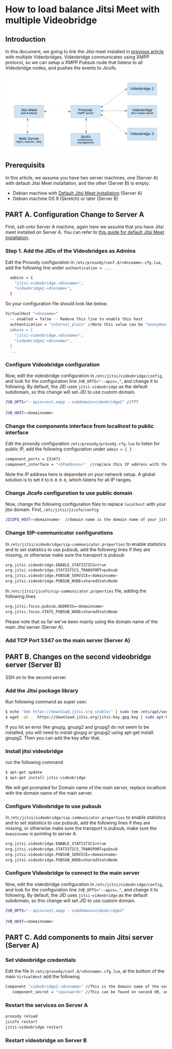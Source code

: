 # How to load balance Jitsi Meet with multiple Videobridge

## Introduction
In this document, we going to link the Jitsi meet installed in [previous article](./README.md) with multiple Videobridges.
Videobridge communicates using XMPP protocol, so we can setup a XMPP Pubsub node that listens to all Videobridge nodes, and pushes the events to Jicofo.

<img src="./Jitsi-Meet-load-balancing.png" />

## Prerequisits
In this article, we assume you have two server machines, one (Server A) with default Jitsi Meet installation, and the other (Server B) is empty.

- Debian machine with [Default Jitsi Meet installation](README.md) (Server A)
- Debian machine OS 9 (Skretch) or later  (Server B)

## PART A. Configuration Change to Server A 
First, ssh onto Server A machine, again here we assume that you have Jitsi meet installed on Server A. You can refer to [this guide for default Jitsi Meet installation](README.md).

### Step 1. Add the JIDs of the Videobridges as Admins
Edit the Prosody configuration in `/etc/prosody/conf.d/<dnsname>.cfg.lua`, add the following line under `authentication = ...`

```sh
  admins = {
    "jitsi-videobridge.<dnsname>",
    "videobridge2.<dnsname>",
  }
```
So your configuration file should look like below.
```sh
VirtualHost "<dnsname>"
  -- enabled = false -- Remove this line to enable this host
  authentication = "internal_plain" //Note this value can be "anonymous", if you haven't enabled authentication
  admins = {
    "jitsi-videobridge.<dnsname>",
    "videobridge2.<dnsname>",
  }
  ...
```

### Configure Videobridge configuration
Now, edit the videobridge configuration in `/etc/jitsi/videobridge/config`, and look for the configuration line `JVB_OPTS="--apis=,"`, and change it to following. By default, the JID uses `jitsi-videobridge` as the default subdomain, so this change will set JID to use custom domain.
```sh
JVB_OPTS="--apis=rest,xmpp --subdomain=videobridge2" //???

JVB_HOST=<domainname> 
```

### Change the components interface from localhost to public interface

Edit the prosody configuration `/etc/prosody/prosody.cfg.lua` to listen for public IP, add the following configuration under `admin = { }`
```sh
component_ports = {5347}
component_interface = "<IPaddress>"  //replace this IP address with the public IP of your main Jitsi Meet server (Server A)
```
Note the IP address here is dependant on your network setup. A global solution is to set it to `0.0.0.0`, which listens for all IP ranges.

### Change Jicofo configuration to use public domain
Now, change the following configuration files to replace `localhost` with your jitsi domain.
First, `/etc/jitsi/jicofo/config`
```sh
JICOFO_HOST=<domainname>  //domain name is the domain name of your jitsi server (Server A)
```

### Change SIP-communicator configurations
In `/etc/jitsi/videobridge/sip-communicator.properties` to enable statistics and to set statistics to use pubsub, add the following lines if they are missing, or otherwise make sure the transport is pubsub
```sh
org.jitsi.videobridge.ENABLE_STATISTICS=true
org.jitsi.videobridge.STATISTICS_TRANSPORT=pubsub
org.jitsi.videobridge.PUBSUB_SERVICE=<domainname>
org.jitsi.videobridge.PUBSUB_NODE=sharedStatsNode
```

In `/etc/jitsi/jicofo/sip-communicator.properties` file, adding the following lines
```sh
org.jitsi.focus.pubsub.ADDRESS=<domainname>
org.jitsi.focus.STATS_PUBSUB_NODE=sharedStatsNode
```

Please note that so far we've been mainly using the domain name of the main Jitsi server (Server A).

### Add TCP Port 5347 on the main server (Server A)

## PART B. Changes on the second videobridge server (Server B)
SSH on to the second server

### Add the Jitsi package library
Run following command as super user.
```sh
$ echo 'deb https://download.jitsi.org stable/' | sudo tee /etc/apt/sources.list.d/jitsi-stable.list
$ wget -qO -  https://download.jitsi.org/jitsi-key.gpg.key | sudo apt-key add -
```
If you hit an error like gnupg, gnupg2 and gnupg1 do not seem to be installed, you will need to install gnupg or gnupg2 using apt-get install gnupg2. Then you can add the key after that.

### Install jitsi videobridge 
run the following command
```sh
$ apt-get update
$ apt-get install jitsi-videobridge
```

We will get prompted for Domain name of the main server, replace localhost with the domain name of the main server.

### Configure Videobridge to use pubsub
in `/etc/jitsi/videobridge/sip-communicator.properties` to enable statistics and to set statistics to use pubsub, add the following lines if they are missing, or otherwise make sure the transport is pubsub, make sure the `domainname` is pointing to server A.
```sh
org.jitsi.videobridge.ENABLE_STATISTICS=true
org.jitsi.videobridge.STATISTICS_TRANSPORT=pubsub
org.jitsi.videobridge.PUBSUB_SERVICE=<domainname>
org.jitsi.videobridge.PUBSUB_NODE=sharedStatsNode
```

### Configure Videobridge to connect to the main server
Now, edit the videobridge configuration in `/etc/jitsi/videobridge/config`, and look for the configuration line `JVB_OPTS="--apis=,"`, and change it to following. By default, the JID uses `jitsi-videobridge` as the default subdomain, so this change will set JID to use custom domain.
```sh
JVB_OPTS="--apis=rest,xmpp --subdomain=videobridge2" 

JVB_HOST=<domainname> 
```

## PART C. Add components to main Jitsi server (Server A)

### Set videobridge credentials
Edit the file in `/etc/prosody/conf.d/<dnsname>.cfg.lua`, at the bottom of the main `VirtualHost` add the following
```sh
Component "videobridge2.<dnsname>" //This is the domain name of the second videobridge
   component_secret = "<password>" //This can be found on second VB, under /etc/jitsi/videobridge/config
```

### Restart the services on Server A
```sh
prosody reload
jicofo restart
jitsi-videobridge restart
```

### Restart videobridge on Server B

